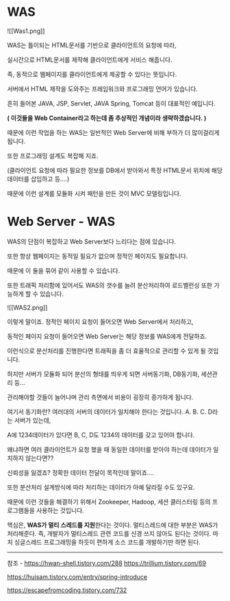 # WAS




![[Was1.png]]




WAS는 틀이되는 HTML문서를 기반으로 클라이언트의 요청에 따라, 

  

실시간으로 HTML문서를 제작해 클라이언트에게 서비스 해줍니다.  

  

즉, 동적으로 웹페이지를 클라이언트에게 제공할 수 있다는 뜻입니다.

  

서버에서 HTML 제작을 도와주는 프레임워크와 프로그래밍 언어가 있습니다.

  

흔히 들어본 JAVA, JSP, Servlet, JAVA Spring, Tomcat 등이 대표적인 예입니다.

  

**( 이것들을 Web Container라고 하는데 좀 추상적인 개념이라 생략하겠습니다. )**

  

때문에 이런 작업을 하는 WAS는 일반적인 Web Server에 비해 부하가 더 많이걸리게 됩니다.

  

또한 프로그래밍 설계도 복잡해 지죠. 

(클라이언트 요청에 따라 필요한 정보를 DB에서 받아와서 특정 HTML문서 위치에 해당 데이터를 삽입하고 등....)

  

때문에 이런 설계를 모듈화 시켜 패턴을 만든 것이 MVC 모델링입니다.


# Web Server - WAS

WAS의 단점이 복잡하고 Web Server보다 느리다는 점에 있습니다.

  
또한 항상 웹페이지는 동적일 필요가 없으며 정적인 페이지도 필요합니다.

  

때문에 이 둘을 묶어 같이 사용할 수 있습니다.

  

또한 트래픽 처리함에 있어서도 WAS의 갯수를 늘려 분산처리하여 로드벨런싱 또한 가능하게 할 수 있습니다.




![[WAS2.png]]



이렇게 말이죠. 정적인 페이지 요청이 들어오면 Web Server에서 처리하고,

  

동적인 페이지 요청이 들어오면 Web Server는 해당 정보를 WAS에게 전달하죠.

  

이런식으로 분산처리를 진행한다면 트래픽을 좀 더 효율적으로 관리할 수 있게 될 것입니다.

  

하지만 서버가 모듈화 되어 분산의 형태를 띄우게 되면 서버동기화, DB동기화, 세션관리 등...

  

관리해야할 것들이 늘어나며 관리 측면에서 비용이 굉장히 증가하게 됩니다.

  

여기서 동기화란? 여러대의 서버의 데이터가 일치해야 한다는 것입니다. A. B. C. D라는 서버가 있는데,

  

A에 1234데이터가 있다면 B, C, D도 1234의 데이터를 갖고 있어야 합니다.

  

왜냐하면 여러 클라이언트가 요청 했을 때 동일한 데이터를 받아야 하는데 데이터가 일치하지 않는다면??

  

신뢰성을 잃겠죠? 정확한 데이터 전달이 목적인데 말이죠....

  

또한 분산처리 설계방식에 따라 처리하는 데이터가 아예 달라질 수도 있구요.

  

때문에 이런 것들을 해결하기 위해서 Zookeeper, Hadoop, 세션 클러스터링 등의 프로그램들을 사용하는 것입니다.












핵심은, **WAS가 멀티 스레드를 지원**한다는 것이다. 멀티스레드에 대한 부분은 WAS가 처리해준다. 즉, 개발자가 멀티스레드 관련 코드를 신경 쓰지 않아도 된다는 것이다. 마치 싱글스레드 프로그래밍을 하듯이 편하게 소스 코드를 개발하기만 하면 된다.


---
참조 - https://hwan-shell.tistory.com/288
https://trillium.tistory.com/69


https://huisam.tistory.com/entry/spring-introduce


https://escapefromcoding.tistory.com/732